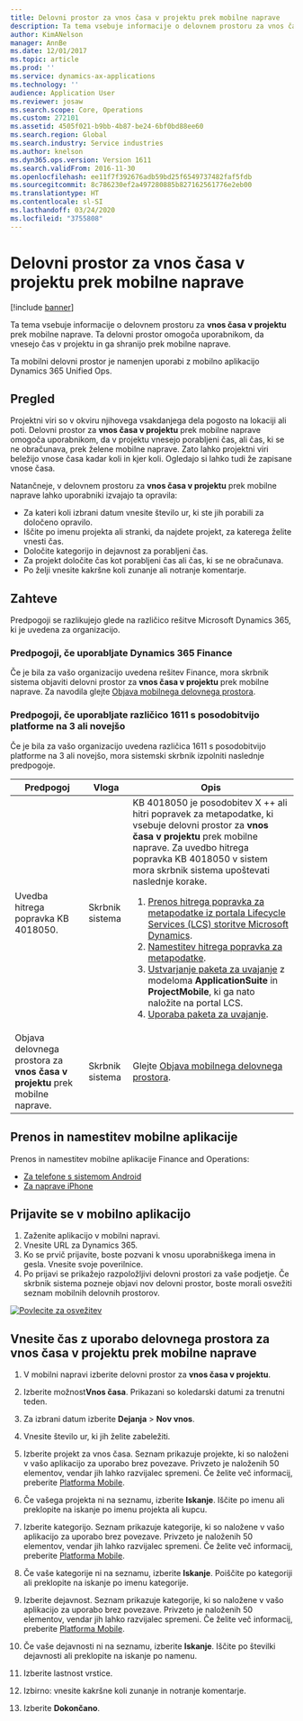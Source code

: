 ```yaml
---
title: Delovni prostor za vnos časa v projektu prek mobilne naprave
description: Ta tema vsebuje informacije o delovnem prostoru za vnos časa v projektu prek mobilne naprave. Ta delovni prostor omogoča uporabnikom, da vnesejo čas v projektu in ga shranijo prek mobilne naprave.
author: KimANelson
manager: AnnBe
ms.date: 12/01/2017
ms.topic: article
ms.prod: ''
ms.service: dynamics-ax-applications
ms.technology: ''
audience: Application User
ms.reviewer: josaw
ms.search.scope: Core, Operations
ms.custom: 272101
ms.assetid: 4505f021-b9bb-4b87-be24-6bf0bd88ee60
ms.search.region: Global
ms.search.industry: Service industries
ms.author: knelson
ms.dyn365.ops.version: Version 1611
ms.search.validFrom: 2016-11-30
ms.openlocfilehash: ee11f7f392676adb59bd25f6549737482faf5fdb
ms.sourcegitcommit: 8c786230ef2a497280885b827162561776e2eb00
ms.translationtype: HT
ms.contentlocale: sl-SI
ms.lasthandoff: 03/24/2020
ms.locfileid: "3755808"
---
```

# <a name="project-time-entry-mobile-workspace"></a>Delovni prostor za vnos časa v projektu prek mobilne naprave

[!include [banner](../includes/banner.md)]

Ta tema vsebuje informacije o delovnem prostoru za **vnos časa v projektu** prek mobilne naprave. Ta delovni prostor omogoča uporabnikom, da vnesejo čas v projektu in ga shranijo prek mobilne naprave.

Ta mobilni delovni prostor je namenjen uporabi z mobilno aplikacijo Dynamics 365 Unified Ops. 

## <a name="overview"></a>Pregled
Projektni viri so v okviru njihovega vsakdanjega dela pogosto na lokaciji ali poti. Delovni prostor za **vnos časa v projektu** prek mobilne naprave omogoča uporabnikom, da v projektu vnesejo porabljeni čas, ali čas, ki se ne obračunava, prek želene mobilne naprave. Zato lahko projektni viri beležijo vnose časa kadar koli in kjer koli. Ogledajo si lahko tudi že zapisane vnose časa. 

Natančneje, v delovnem prostoru za **vnos časa v projektu** prek mobilne naprave lahko uporabniki izvajajo ta opravila:

-   Za kateri koli izbrani datum vnesite število ur, ki ste jih porabili za določeno opravilo.
-   Iščite po imenu projekta ali stranki, da najdete projekt, za katerega želite vnesti čas.
-   Določite kategorijo in dejavnost za porabljeni čas.
-   Za projekt določite čas kot porabljeni čas ali čas, ki se ne obračunava.
-   Po želji vnesite kakršne koli zunanje ali notranje komentarje.

## <a name="prerequisites"></a>Zahteve
Predpogoji se razlikujejo glede na različico rešitve Microsoft Dynamics 365, ki je uvedena za organizacijo.

### <a name="prerequisites-if-you-use-dynamics-365-finance"></a>Predpogoji, če uporabljate Dynamics 365 Finance
Če je bila za vašo organizacijo uvedena rešitev Finance, mora skrbnik sistema objaviti delovni prostor za **vnos časa v projektu** prek mobilne naprave. Za navodila glejte [Objava mobilnega delovnega prostora](../../dev-itpro/mobile-apps/publish-mobile-workspace.md).

### <a name="prerequisites-if-you-use-version-1611-with-platform-update-3-or-later"></a>Predpogoji, če uporabljate različico 1611 s posodobitvijo platforme na 3 ali novejšo
Če je bila za vašo organizacijo uvedena različica 1611 s posodobitvijo platforme na 3 ali novejšo, mora sistemski skrbnik izpolniti naslednje predpogoje. 

<table>
<thead>
<tr class="header">
<th>Predpogoj</th>
<th>Vloga</th>
<th>Opis</th>
</tr>
</thead>
<tbody>
<tr class="odd">

<td>Uvedba hitrega popravka KB 4018050.</td>
<td>Skrbnik sistema</td>
<td>KB 4018050 je posodobitev X ++ ali hitri popravek za metapodatke, ki vsebuje delovni prostor za <strong>vnos časa v projektu</strong> prek mobilne naprave. Za uvedbo hitrega popravka KB 4018050 v sistem mora skrbnik sistema upoštevati naslednje korake.
<ol>
<li><a href="../../dev-itpro/migration-upgrade/download-hotfix-lcs.md">Prenos hitrega popravka za metapodatke iz portala Lifecycle Services (LCS) storitve Microsoft Dynamics</a>.</li>
<li><a href="../../dev-itpro/migration-upgrade/install-metadata-hotfix-package.md">Namestitev hitrega popravka za metapodatke</a>.</li>
<li><a href="../../dev-itpro/deployment/create-apply-deployable-package.md">Ustvarjanje paketa za uvajanje</a> z modeloma <strong>ApplicationSuite</strong> in <strong>ProjectMobile</strong>, ki ga nato naložite na portal LCS.</li>
<li><a href="../../dev-itpro/deployment/apply-deployable-package-system.md">Uporaba paketa za uvajanje</a>.</li>

</ol></td>
</tr>
<tr class="even">
<td>Objava delovnega prostora za<strong> vnos časa v projektu</strong> prek mobilne naprave.</td>
<td>Skrbnik sistema</td>
<td>Glejte <a href="../../dev-itpro/mobile-apps/publish-mobile-workspace.md">Objava mobilnega delovnega prostora</a>.</td>
</tr>
</tbody>
</table>

## <a name="download-and-install-the-mobile-app"></a>Prenos in namestitev mobilne aplikacije

Prenos in namestitev mobilne aplikacije Finance and Operations:

-   [Za telefone s sistemom Android](https://go.microsoft.com/fwlink/?linkid=850662)
-   [Za naprave iPhone](https://go.microsoft.com/fwlink/?linkid=850663)

## <a name="sign-in-to-the-mobile-app"></a>Prijavite se v mobilno aplikacijo
1.  Zaženite aplikacijo v mobilni napravi.
2.  Vnesite URL za Dynamics 365.
3.  Ko se prvič prijavite, boste pozvani k vnosu uporabniškega imena in gesla. Vnesite svoje poverilnice.
4.  Po prijavi se prikažejo razpoložljivi delovni prostori za vaše podjetje. Če skrbnik sistema pozneje objavi nov delovni prostor, boste morali osvežiti seznam mobilnih delovnih prostorov.

[![Povlecite za osvežitev](./media/pull-to-refresh-list-of-workspaces-183x300.png)](./media/pull-to-refresh-list-of-workspaces.png)

## <a name="enter-time-by-using-the-project-time-entry-mobile-workspace"></a>Vnesite čas z uporabo delovnega prostora za vnos časa v projektu prek mobilne naprave
1.  V mobilni napravi izberite delovni prostor za **vnos časa v projektu**.
2.  Izberite možnost**Vnos časa**. Prikazani so koledarski datumi za trenutni teden.
3.  Za izbrani datum izberite **Dejanja** &gt; **Nov vnos**.
4.  Vnesite število ur, ki jih želite zabeležiti.
5.  Izberite projekt za vnos časa. Seznam prikazuje projekte, ki so naloženi v vašo aplikacijo za uporabo brez povezave. Privzeto je naloženih 50 elementov, vendar jih lahko razvijalec spremeni. Če želite več informacij, preberite [Platforma Mobile](../../dev-itpro/mobile-apps/platform/mobile-platform-home-page.md).
6.  Če vašega projekta ni na seznamu, izberite **Iskanje**. Iščite po imenu ali preklopite na iskanje po imenu projekta ali kupcu.
7.  Izberite kategorijo. Seznam prikazuje kategorije, ki so naložene v vašo aplikacijo za uporabo brez povezave. Privzeto je naloženih 50 elementov, vendar jih lahko razvijalec spremeni. Če želite več informacij, preberite [Platforma Mobile](../../dev-itpro/mobile-apps/platform/mobile-platform-home-page.md).
8.  Če vaše kategorije ni na seznamu, izberite **Iskanje**. Poiščite po kategoriji ali preklopite na iskanje po imenu kategorije.
9.  Izberite dejavnost. Seznam prikazuje kategorije, ki so naložene v vašo aplikacijo za uporabo brez povezave. Privzeto je naloženih 50 elementov, vendar jih lahko razvijalec spremeni. Če želite več informacij, preberite [Platforma Mobile](../../dev-itpro/mobile-apps/platform/mobile-platform-home-page.md).
10. Če vaše dejavnosti ni na seznamu, izberite **Iskanje**. Iščite po številki dejavnosti ali preklopite na iskanje po namenu.

11. Izberite lastnost vrstice.
12. Izbirno: vnesite kakršne koli zunanje in notranje komentarje.
13. Izberite **Dokončano**.
